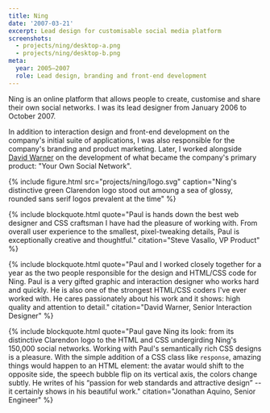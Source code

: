 ```yaml
---
title: Ning
date: '2007-03-21'
excerpt: Lead design for customisable social media platform
screenshots:
  - projects/ning/desktop-a.png
  - projects/ning/desktop-b.png
meta:
  year: 2005–2007
  role: Lead design, branding and front-end development
---
```

Ning is an online platform that allows people to create, customise and share their own social networks. I was its lead designer from January 2006 to October 2007.

In addition to interaction design and front-end development on the company's initial suite of applications, I was also responsible for the company's branding and product marketing. Later, I worked alongside [David Warner][1] on the development of what became the company's primary product: "Your Own Social Network".

{% include figure.html
  src="projects/ning/logo.svg"
  caption="Ning's distinctive green Clarendon logo stood out amoung a sea of glossy, rounded sans serif logos prevalent at the time"
%}

{% include blockquote.html
  quote="Paul is hands down the best web designer and CSS craftsman I have had the pleasure of working with. From overall user experience to the smallest, pixel-tweaking details, Paul is exceptionally creative and thoughtful."
  citation="Steve Vasallo, <abbr>VP</abbr> Product"
%}

{% include blockquote.html
  quote="Paul and I worked closely together for a year as the two people responsible for the design and HTML/CSS code for Ning. Paul is a very gifted graphic and interaction designer who works hard and quickly. He is also one of the strongest HTML/CSS coders I've ever worked with. He cares passionately about his work and it shows: high quality and attention to detail."
  citation="David Warner, Senior Interaction Designer"
%}

{% include blockquote.html
  quote="Paul gave Ning its look: from its distinctive Clarendon logo to the HTML and CSS undergirding Ning's 150,000 social networks. Working with Paul's semantically rich CSS designs is a pleasure. With the simple addition of a CSS class like `response`, amazing things would happen to an HTML element: the avatar would shift to the opposite side, the speech bubble flip on its vertical axis, the colors change subtly. He writes of his <q>passion for web standards and attractive design</q> -- it certainly shows in his beautiful work."
  citation="Jonathan Aquino, Senior Engineer"
%}

[1]: http://davidlwarner.com/
